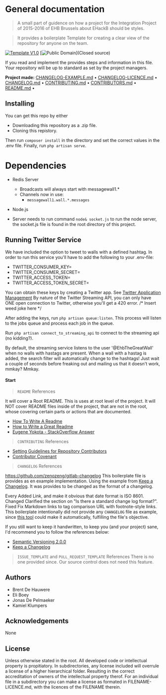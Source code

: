 # General documentation

> A small part of guidence on how a project for the Integration Project of 2015-2016 of EHB Brussels about EHackB should be styles.

> It provides a boilerplate Template for creating a clear view of the repository for anyone on the team.

[![Template V1.0](https://img.shields.io/badge/Template-V1.0-green.svg)](https://github.com/cezar/github-project-boilerplate) [![Public Domain](https://img.shields.io/badge/proprietary-Closed-lightgrey.svg)](Closed source)

If you read and implement the provides steps and information in this file. Your repository will be up to standard as set by the project managers.<br>

**Project made:** [CHANGELOG-EXAMPLE.md](/) • [CHANGELOG-LICENCE.md](/) • [CHANGELOG.md](/) • [CONTRIBUTING.md](/) • [CONTRIBUTORS.md](/) • [README.md](/) •

## Installing

You can get this repo by either

- Downloading this repository as a .zip file.
- Cloning this repistory.

Then run `composer install` in the directory and set the correct values in the .env file.
Finally, run `php artisan serve`.

# Dependencies
- Redis Server
  - Broadcasts will always start with messagewall1.*
  - Channels now in use:
      - `messagewall1.wall.*.messages`

- Node.js
- Server needs to run command `node& socket.js` to run the node server, the socket.js file is found in the root directory of this project.

## Running Twitter Service

We have included the option to tweet to walls with a defined hashtag. In order to run this service you'll have to add the following to your .env-file:

- TWITTER_CONSUMER_KEY=
- TWITTER_CONSUMER_SECRET=
- TWITTER_ACCESS_TOKEN=
- TWITTER_ACCESS_TOKEN_SECRET=

You can obtain these keys by creating a Twitter app. See [Twitter Application Management](https://apps.twitter.com/)
By nature of the Twitter Streaming API, you can only have ONE open connection to Twitter, otherwise you'll get a 420 error. /* Insert weed joke here */

After adding the keys, run `php artisan queue:listen`. This process will listen to the jobs queue and process each job in the queue.

Run `php artisan connect_to_streaming_api` to connect to the streaming api (no kidding?).

By default, the streaming service listens to the user '@EhbTheGreatWall' when no walls with hastags are present. When a wall with a hastag is added, the search filter will automatically change to the hashtags!
Just wait a couple of seconds before freaking out and mailing us that it doesn't work, mmkay? Mmkay.

#### Start

> `README` References

It will cover a Root README. This is uses at root level of the project. It will NOT cover README files inside of the project, that are not in the root, whose covering certain parts or actions that are documented.

- [How To Write A Readme](http://jfhbrook.github.io/2011/11/09/readmes.html)
- [How to Write a Great Readme](https://robots.thoughtbot.com/how-to-write-a-great-readme)
- [Eugene Yokota - StackOverflow Answer](http://stackoverflow.com/a/2304870)

> `CONTRIBUTING` References

- [Setting Guidelines for Repository Contributors](https://help.github.com/articles/setting-guidelines-for-repository-contributors/)
- [Contributor Covenant](http://contributor-covenant.org/)

> `CHANGELOG` References

<https://github.com/zenozeng/gitlab-changelog> This boilerplate file is provides as en example implementation. Using the example from [Keep a Changelog](http://keepachangelog.com/). It was provides to be changed as the format of a changelog.

Every Added Link, and make it obvious that date format is ISO 8601\. Changed Clarified the section on "Is there a standard change log format?". Fixed Fix Markdown links to tag comparison URL with footnote-style links. This boilerplate intentionally did not provide any `CHANGELOG` file as example, since [this tool](https://github.com/skywinder/github-changelog-generator) could make it automatically, fulfilling the file's objective.

If you still want to keep it handwritten, to keep you (and your project) sane, I'd recommend you to follow the references below:

- [Semantic Versioning 2.0.0](http://semver.org/)
- [Keep a Changelog](http://keepachangelog.com/)

> `ISSUE_TEMPLATE` and `PULL_REQUEST_TEMPLATE` References There is no one provided since. Our source control does not need this feature.

## Authors

- Brent De Hauwere
- Eli Boey
- Jonas De Pelmaeker
- Kamiel Klumpers

## Acknowledgements

None

## License

Unless otherwise stated in the root. All developed code or intellectual property is propitiatory. In subdirectories, any license included will overrule a license of a higher hierarchical folder. Resulting in the correct accreditation of owners of the intellectual property therof. For an individual file in a subdirectory you can make a license as formated in FILENAME-LICENCE.md, with the licences of the FILENAME therein.
